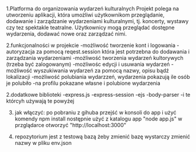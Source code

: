 1.Platforma do organizowania wydarzeń kulturalnych
Projekt polega na utworzeniu aplikacji, która umożliwi użytkownikom przeglądanie, dodawanie i
zarządzanie wydarzeniami kulturalnymi, tj. koncerty, wystawy czy tez spektakle teatralne.
Użytkownicy mogą przeglądać dostępne wydarzenia, dodawać nowe oraz zarządzać nimi.

2.funkcjonalności w projekcie
-możliwość tworzenie kont i logowania
-autoryzacja za pomocą reqest.session która jest potrzebna do dodawania i zarządzania wydarzeniami
-możliwość tworzenia wydarzeń kultorywych (trzeba być zalogowanym)
-możliwośc edycji i usuwania wydarzeń
-możliwość wyszukiwania wydarzeń za pomocą nazwy, opisu bądź lokalizacji
-możliwość polubiania wydarzzeń, wydarzenia pokazują ile osób je polubiło
-na profilu pokazane własne i polubione wydarzenia


2.dodatkowe biblioteki
    -express.js
    -express-session
    -ejs
    -body-parser
    -i te którcyh używają te powyżej

3. jak włączyć:
    po pobraniu z gihuba przejść w konsoli do app i użyć komendy npm install
    nostępnie użyć z katalogu app "node app.js"
    w przglądarce otworzyć "http://localhost:3000"
    
4. repozytorium jest z testową bazą
    żeby zmienić bazę wystarczy zmienić nazwy w pliku env.json
    




